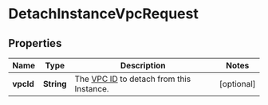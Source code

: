 

# DetachInstanceVpcRequest


## Properties

| Name | Type | Description | Notes |
|------------ | ------------- | ------------- | -------------|
|**vpcId** | **String** | The [VPC ID](#operation/list-vpcs) to detach from this Instance. |  [optional] |



